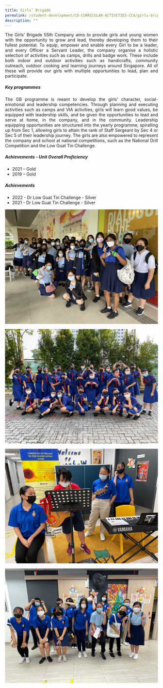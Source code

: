 ```yaml
---
title: Girls’ Brigade
permalink: /student-development/CO-CURRICULAR-ACTIVITIES-CCA/girls-brigade/
description: ""
---
```

<p style="text-align: justify;"> The Girls’ Brigade 55th Company aims to provide girls and young women with the opportunity to grow and lead, thereby developing them to their fullest potential. To equip, empower and enable every Girl to be a leader, and every Officer a Servant Leader, the company organise a holistic selection of activities such as camps, drills and badge work. These include both indoor and outdoor activities such as handicrafts, community outreach, outdoor cooking and learning journeys around Singapore. All of these will provide our girls with multiple opportunities to lead, plan and participate. </p>

##### **Key programmes**

<p style="text-align: justify;"> The GB programme is meant to develop the girls' character, social-emotional and leadership competencies. Through planning and executing activities such as camps and VIA activities, girls will learn good values, be equipped with leadership skills, and be given the opportunities to lead and serve at home, in the company, and in the community. Leadership equipping opportunities are structured into the yearly programme, spiralling up from Sec 1, allowing girls to attain the rank of Staff Sergeant by Sec 4 or Sec 5 of their leadership journey. The girls are also empowered to represent the company and school at national competitions, such as the National Drill Competition and the Low Guat Tin Challenge. </p>

##### **Achievements - Unit Overall Proficiency**

* 2021 – Gold
* 2019 – Gold

##### **Achievements**
* 2022 - Dr Low Guat Tin Challenge - Silver
* 2021 - Dr Low Guat Tin Challenge - Silver

![](/images/CCA%20Girls'%20Brigade/Girls'%20Brigade%201.jpg)

![](/images/CCA%20Girls'%20Brigade/Girls'%20Brigade%202.jpg)

![](/images/CCA%20Girls'%20Brigade/Girls'%20Brigade%203.jpg)

![](/images/CCA%20Girls'%20Brigade/Girls'%20Brigade%204.jpg)